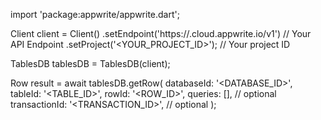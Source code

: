 import 'package:appwrite/appwrite.dart';

Client client = Client()
    .setEndpoint('https://<REGION>.cloud.appwrite.io/v1') // Your API Endpoint
    .setProject('<YOUR_PROJECT_ID>'); // Your project ID

TablesDB tablesDB = TablesDB(client);

Row result = await tablesDB.getRow(
    databaseId: '<DATABASE_ID>',
    tableId: '<TABLE_ID>',
    rowId: '<ROW_ID>',
    queries: [], // optional
    transactionId: '<TRANSACTION_ID>', // optional
);
